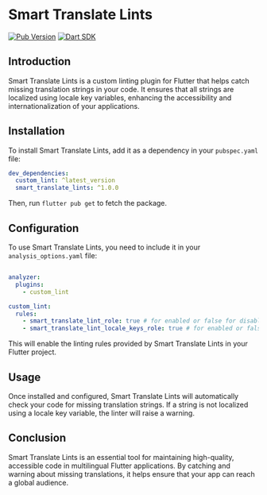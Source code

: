 # Smart Translate Lints

[![Pub Version](https://img.shields.io/pub/v/smart_translate_lints)](https://pub.dev/packages/smart_translate_lints)
[![Dart SDK](https://img.shields.io/badge/Dart%20SDK-%20%3E%3D2.12.0%20%3C3.0.0-blue)](https://dart.dev)

## Introduction

Smart Translate Lints is a custom linting plugin for Flutter that helps catch missing translation strings in your code. It ensures that all strings are localized using locale key variables, enhancing the accessibility and internationalization of your applications.

## Installation

To install Smart Translate Lints, add it as a dependency in your `pubspec.yaml` file:

```yaml
dev_dependencies:
  custom_lint: ^latest_version
  smart_translate_lints: ^1.0.0
```

Then, run `flutter pub get` to fetch the package.

## Configuration

To use Smart Translate Lints, you need to include it in your `analysis_options.yaml` file:

```yaml

analyzer:
  plugins:
    - custom_lint

custom_lint:
  rules:
    - smart_translate_lint_role: true # for enabled or false for disabled
    - smart_translate_lint_locale_keys_role: true # for enabled or false for disabled
```

This will enable the linting rules provided by Smart Translate Lints in your Flutter project.

## Usage

Once installed and configured, Smart Translate Lints will automatically check your code for missing translation strings. If a string is not localized using a locale key variable, the linter will raise a warning.

## Conclusion

Smart Translate Lints is an essential tool for maintaining high-quality, accessible code in multilingual Flutter applications. By catching and warning about missing translations, it helps ensure that your app can reach a global audience.
